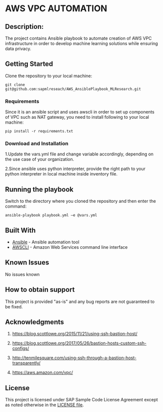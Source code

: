 # AWS VPC AUTOMATION

## Description:
The project contains Ansible playbook to automate creation of AWS VPC infrastructure in order to develop machine learning solutions while ensuring data privacy.

## Getting Started
Clone the repository to your local machine:
```
git clone git@github.com:sapmlreseach/AWS_AnsiblePlaybook_MLResearch.git
```
### Requirements
Since it is an ansible script and uses awscli in order to set up components of VPC such as NAT gateway, you need to install following to your local machine:

```
pip install -r requirements.txt
```

### Download and Installation

1.Update the vars.yml file and change variable accordingly, depending on the use case of your organization.

2.Since ansible uses python interpreter, provide the right path to your python interpreter in local machine inside inventory file.


## Running the playbook

Switch to the directory where you cloned the repository and then enter the command:

```
ansible-playbook playbook.yml –e @vars.yml
```
## Built With

* [Ansible](http://docs.ansible.com/ansible/latest/guide_aws.html) - Ansible automation tool
* [AWSCLI](https://aws.amazon.com/cli/) - Amazon Web Services command line interface

## Known Issues
No issues known


## How to obtain support
This project is provided "as-is" and any bug reports are not guaranteed to be fixed.


## Acknowledgments
1. https://blog.scottlowe.org/2015/11/21/using-ssh-bastion-host/

2. https://blog.scottlowe.org/2017/05/26/bastion-hosts-custom-ssh-configs/

3. http://tenmilesquare.com/using-ssh-through-a-bastion-host-transparently/

4. https://aws.amazon.com/vpc/

## License

This project is licensed under SAP Sample Code License Agreement except as noted otherwise in the [LICENSE file](LICENSE.md).
